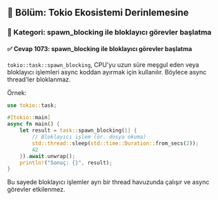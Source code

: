 ## 📘 Bölüm: Tokio Ekosistemi Derinlemesine  
### 🔹 Kategori: spawn_blocking ile bloklayıcı görevler başlatma  
#### ✅ Cevap 1073: spawn_blocking ile bloklayıcı görevler başlatma

`tokio::task::spawn_blocking`, CPU'yu uzun süre meşgul eden veya bloklayıcı işlemleri async koddan ayırmak için kullanılır. Böylece async thread'ler bloklanmaz.

Örnek:
```rust
use tokio::task;

#[tokio::main]
async fn main() {
    let result = task::spawn_blocking(|| {
        // Bloklayıcı işlem (ör. dosya okuma)
        std::thread::sleep(std::time::Duration::from_secs(2));
        42
    }).await.unwrap();
    println!("Sonuç: {}", result);
}
```
Bu sayede bloklayıcı işlemler ayrı bir thread havuzunda çalışır ve async görevler etkilenmez.
